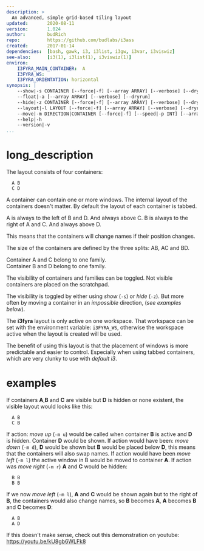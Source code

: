 ```yaml
---
description: >
  An advanced, simple grid-based tiling layout
updated:       2020-08-11
version:       1.024
author:        budRich
repo:          https://github.com/budlabs/i3ass
created:       2017-01-14
dependencies:  [bash, gawk, i3, i3list, i3gw, i3var, i3viswiz]
see-also:      [i3(1), i3list(1), i3viswiz(1)]
environ:
    I3FYRA_MAIN_CONTAINER:  A
    I3FYRA_WS:
    I3FYRA_ORIENTATION: horizontal
synopsis: |
    --show|-s CONTAINER [--force|-f] [--array ARRAY] [--verbose] [--dryrun]
    --float|-a [--array ARRAY] [--verbose] [--dryrun]
    --hide|-z CONTAINER [--force|-f] [--array ARRAY] [--verbose] [--dryrun]
    --layout|-l LAYOUT [--force|-f] [--array ARRAY] [--verbose] [--dryrun]
    --move|-m DIRECTION|CONTAINER [--force|-f] [--speed|-p INT] [--array ARRAY] [--verbose] [--dryrun]
    --help|-h
    --version|-v
...
```


# long_description

The layout consists of four containers:  

``` text
  A B
  C D
```

A container can contain one or more windows. The internal layout of the containers doesn't matter. By default the layout of each container is tabbed.  

A is always to the left of B and D. And always above C. B is always to the right of A and C. And always above D.  

This means that the containers will change names if their position changes.  

The size of the containers are defined by the three splits: AB, AC and BD.  

Container A and C belong to one family.  
Container B and D belong to one family.  

The visibility of containers and families can be toggled. Not visible containers are placed on the scratchpad.  

The visibility is toggled by either using *show* (`-s`) or *hide* (`-z`). But more often by moving a container in an *impossible* direction, (*see examples below*).  

The **i3fyra** layout is only active on one workspace. That workspace can be set with the environment variable: `i3FYRA_WS`, otherwise the workspace active when the layout is created will be used.  

The benefit of using this layout is that the placement of windows is more predictable and easier to control. Especially when using tabbed containers, which are very clunky to use with *default i3*.

# examples

If containers **A**,**B** and **C** are visible but **D** is hidden or none existent, the visible layout would looks like this:  

``` text
  A B
  C B
```

If action: *move up* (`-m u`) would be called when container **B** is active and **D** is hidden. Container **D** would be shown. If action would have been: *move down* (`-m d`), **D** would be shown but **B** would be placed below **D**, this means that the containers will also swap names. If action would have been *move left* (`-m l`) the active window in B would be moved to container **A**. If action was *move right* (`-m r`) **A** and **C** would be hidden:  

``` text
  B B
  B B
```

If we now *move left* (`-m l`), **A** and **C** would be shown again but to the right of **B**, the containers would also change names, so **B** becomes **A**, **A** becomes **B** and **C** becomes **D**:  

``` text
  A B
  A D
```

If this doesn't make sense, check out this demonstration on youtube: https://youtu.be/kU8gb6WLFk8
